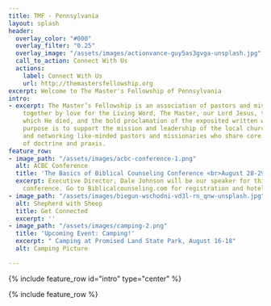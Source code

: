```yaml
---
title: TMF - Pennsylvania
layout: splash
header:
  overlay_color: "#000"
  overlay_filter: "0.25"
  overlay_image: "/assets/images/actionvance-guy5as3gvga-unsplash.jpg"
  call_to_action: Connect With Us
  actions:
    label: Connect With Us
    url: http://themastersfellowship.org
excerpt: Welcome to The Master's Fellowship of Pennsylvania
intro:
- excerpt: The Master’s Fellowship is an association of pastors and missionaries bound
    together by love for the Living Word, The Master, our Lord Jesus, the church for
    which He died, and the bold proclamation of the exposited written word. The Fellowship’s
    purpose is to support the mission and leadership of the local church by connecting
    and networking like-minded pastors and missionaries who share core biblical convictions
    of doctrine and praxis.
feature_row:
- image_path: "/assets/images/acbc-conference-1.png"
  alt: ACBC Conference
  title: 'The Basics of Biblical Counseling Conference <br>August 28-29, 2020. '
  excerpt: Executive Director, Dale Johnson will be our speaker for this important
    conference. Go to Biblicalcounseling.com for registration and hotel information
- image_path: "/assets/images/biegun-wschodni-vd3l-rn_qnw-unsplash.jpg"
  alt: Shepherd with Sheep
  title: Get Connected
  excerpt: ''
- image_path: "/assets/images/camping-2.png"
  title: 'Upcoming Event: Camping!'
  excerpt: " Camping at Promised Land State Park, August 16-18"
  alt: Camping Picture

---
```

{% include feature_row id="intro" type="center" %}

  
{% include feature_row %}
